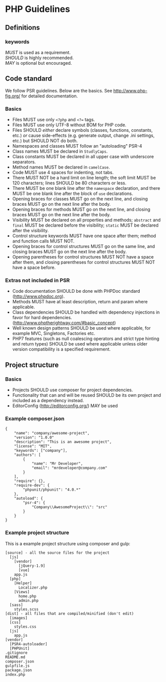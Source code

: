 # PHP Guidelines

## Definitions

### keywords
*MUST* is used as a requirement.  
*SHOULD* is highly recommended.  
*MAY* is optional but encouraged.

## Code standard
We follow PSR guidelines. Below are the basics. See http://www.php-fig.org/ for detailed documentation.

### Basics

- Files MUST use only `<?php` and `<?=` tags.
- Files MUST use only UTF-8 without BOM for PHP code.
- Files SHOULD *either* declare symbols (classes, functions, constants, etc.) *or* cause side-effects (e.g. generate output, change .ini settings, etc.) but SHOULD NOT do both.
- Namespaces and classes MUST follow an "autoloading" PSR-4  
- Class names MUST be declared in `StudlyCaps`.
- Class constants MUST be declared in all upper case with underscore separators.
- Method names MUST be declared in `camelCase`.
- Code MUST use 4 spaces for indenting, not tabs.
- There MUST NOT be a hard limit on line length; the soft limit MUST be 120 characters; lines SHOULD be 80 characters or less.
- There MUST be one blank line after the `namespace` declaration, and there MUST be one blank line after the block of `use` declarations.
- Opening braces for classes MUST go on the next line, and closing braces MUST go on the next line after the body.
- Opening braces for methods MUST go on the next line, and closing braces MUST go on the next line after the body.
- Visibility MUST be declared on all properties and methods; `abstract` and `final` MUST be declared before the visibility; `static` MUST be declared after the visibility.
- Control structure keywords MUST have one space after them; method and function calls MUST NOT.
- Opening braces for control structures MUST go on the same line, and closing
  braces MUST go on the next line after the body.
- Opening parentheses for control structures MUST NOT have a space after them, and closing parentheses for control structures MUST NOT have a space before.

### Extras not included in PSR
- Code documentation SHOULD be done with PHPDoc standard (http://www.phpdoc.org).
- Methods MUST have at least description, return and param where applicable.
- Class dependencies SHOULD be handled with dependency injections in favor for hard dependencies. (http://www.phptherightway.com/#basic_concept)
- Well known design patterns SHOULD be used where applicable, for example MVC, Singletons, Factories etc.
- PHP7 features (such as null coalescing operators and strict type hinting and return types) SHOULD be used where applicable unless older version compatibility is a specified requirement.

## Project structure

### Basics
- Projects SHOULD use composer for project dependencies.
- Functionality that can and will be reused SHOULD be its own project and included as a dependency instead.
- EditorConfig (http://editorconfig.org/) MAY be used

### Example composer.json
```
{
    "name": "company/awesome-project",
    "version": "1.0.0"
    "description": "This is an awesome project",
    "license": "MIT",
    "keywords": ["company"],
    "authors": [
        {
            "name": "Mr Developer",
            "email": "mrdeveloper@company.com"
        }
    ],
    "require": {},
    "require-dev": {
        "phpunit/phpunit": "4.0.*"
    },
    "autoload": {
        "psr-4": {
            "Company\\AwesomeProject\\": "src"
        }
    }
}
```

### Example project structure
This is a example project structure using composer and gulp:

```
[source] - all the source files for the project
  [js]
    [vendor]
      [jQuery-1.9]
      [vue]
    app.js
  [php]
    [Helper]
      Localizer.php
    [Views]
      home.php
      admin.php
  [sass]
    styles.scss
[dist] - all files that are compiled/minified (don't edit)
  [images]
  [css]
    styles.css
  [js]
    app.js
[vendor]
  [PSR4-autoloader]
  [PHPUnit]
.gitignore
README.md
composer.json
gulpfile.js
package.json
index.php
```
